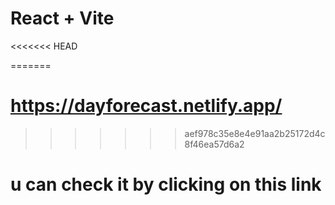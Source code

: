 # React + Vite

<<<<<<< HEAD



=======
# https://dayforecast.netlify.app/
>>>>>>> aef978c35e8e4e91aa2b25172d4c8f46ea57d6a2

# u can check it by clicking on this link
